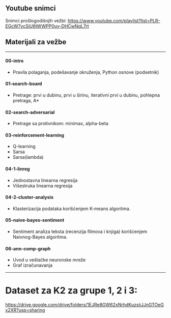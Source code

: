 ﻿## Youtube snimci 
Snimci prošlogodišnjih vežbi: https://www.youtube.com/playlist?list=PLR-EGcW7ycSiU6tWWPP0uy-DHCwNqL7rt


## Materijali za vežbe

---


#### 00-intro

* Pravila polaganja, podešavanje okruženja, Python osnove (podsetnik)


#### 01-search-board

* Pretrage: prvi u dubinu, prvi u širinu, iterativni prvi u dubinu, pohlepna pretraga, A*


#### 02-search-adversarial

* Pretrage sa protivnikom: minimax, alpha-beta

#### 03-reinforcement-learning

* Q-learning
* Sarsa
* Sarsa(lambda)

#### 04-1-linreg

* Jednostavna linearna regresija
* Višestruka linearna regresija

#### 04-2-cluster-analysis

* Klasterizacija podataka korišćenjem K-means algoritma.


#### 05-naive-bayes-sentiment

* Sentiment analiza teksta (recenzija filmova i knjiga) korišćenjem Naivnog-Bayes algoritma.
 

#### 06-ann-comp-graph

* Uvod u veštačke neuronske mreže
* Graf izračunavanja

---

# Dataset za K2 za grupe 1, 2 i 3:
https://drive.google.com/drive/folders/1EJRe8GW62xNrhdKuzsiiJJnGTOeGx2XR?usp=sharing
